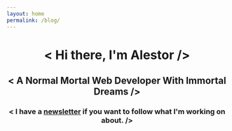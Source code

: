 ```yaml
---
layout: home
permalink: /blog/
---
```


<h1 align="center"> < Hi there, I'm Alestor /> </h1>

<h2 align="center"> < A Normal Mortal Web Developer With Immortal Dreams /> </h2>
<h3 align="center"> < I have a <a href="/newsletter" target="_blank">newsletter</a>   if you want to follow what I'm working on about. /> </h3>
